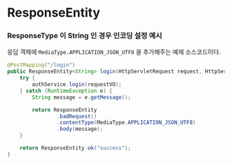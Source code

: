 # ResponseEntity





### ResponseType 이 String 인 경우 인코딩 설정 예시

응답 객체에 ```MediaType.APPLICATION_JSON_UTF8``` 을 추가해주는 예제 소스코드이다.

```java
@PostMapping("/login")
public ResponseEntity<String> login(HttpServletRequest request, HttpServletResponse response, LoginRequestDTO requestDTO) {
    try {
        authService.login(requestVO);
    } catch (RuntimeException e) {
        String message = e.getMessage();

        return ResponseEntity
                .badRequest()
                .contentType(MediaType.APPLICATION_JSON_UTF8)
                .body(message);
    }

    return ResponseEntity.ok("success");
}
```
